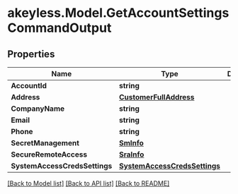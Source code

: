 # akeyless.Model.GetAccountSettingsCommandOutput

## Properties

Name | Type | Description | Notes
------------ | ------------- | ------------- | -------------
**AccountId** | **string** |  | [optional] 
**Address** | [**CustomerFullAddress**](CustomerFullAddress.md) |  | [optional] 
**CompanyName** | **string** |  | [optional] 
**Email** | **string** |  | [optional] 
**Phone** | **string** |  | [optional] 
**SecretManagement** | [**SmInfo**](SmInfo.md) |  | [optional] 
**SecureRemoteAccess** | [**SraInfo**](SraInfo.md) |  | [optional] 
**SystemAccessCredsSettings** | [**SystemAccessCredsSettings**](SystemAccessCredsSettings.md) |  | [optional] 

[[Back to Model list]](../README.md#documentation-for-models) [[Back to API list]](../README.md#documentation-for-api-endpoints) [[Back to README]](../README.md)

